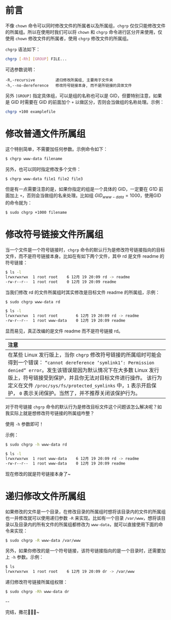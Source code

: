 # 前言

不像 `chown` 命令可以同时修改文件的所属者以及所属组，`chgrp` 仅仅只能修改文件的所属组。所以在使用时我们可以将 `chown` 和 `chgrp` 命令进行区分开来使用，仅使用 `chown` 修改文件的所属者，使用 `chgrp` 修改文件的所属组。

`chgrp` 语法如下：

```bash
chgrp [-Rh] [GROUP] FILE...
```

可选参数说明：

```
-R,-recursive         递归修改所属组, 主要用于文件夹
-h,--no-dereference   修改符号链接本身, 而不是所链接的具体文件
```

另外 `[GROUP]` 指定具体组，可以是组的名称也可以是 GID，但要特别注意，如果是 GID 时需要在 GID 的前面加个 `+` 以做区分，否则会当做组的名称处理。示例：

```bash
chgrp +100 examplefile
```

# 修改普通文件所属组

这个特别简单，不需要加任何参数。示例命令如下：

```bash
$ chgrp www-data filename
```

另外，也可以同时指定修改多个文件：

```bash
$ chgrp www-data file1 file2 file3
```

但是有一点需要注意的是，如果你指定的组是一个具体的 GID，一定要在 G1D 前面加上 `+`，否则会当做组的名来处理。比如组 $GID_{www-data}=1000$，使用GID 的命令就为：

```bash
$ sudo chgrp +1000 filename
```

# 修改符号链接文件所属组

当一个文件是一个符号链接时，`chgrp` 命令的默认行为是修改符号链接指向的目标文件，而不是符号链接本身。比如在有如下两个文件，其中 rd 是文件 readme 的符号链接：

```bash
$ ls -l
lrwxrwxrwx  1 root root    6 12月 19 20:09 rd -> readme
-rw-r--r--  1 root root    0 12月 19 20:09 readme
```

当我们修改 rd 的文件所属组时其实修改是目标文件 readme 的所属组，示例：

```bash
$ sudo chgrp www-data rd

$ ls -l
lrwxrwxrwx  1 root root        6 12月 19 20:09 rd -> readme
-rw-r--r--  1 root www-data    0 12月 19 20:09 readme
```

显而易见，真正改编的是文件 readme 而不是符号链接 rd。

|**注意**|
|:------|
|在某些 Linux 发行版上，当你 `chgrp` 修改符号链接的所属组时可能会得到一个错误： `“cannot dereference ‘symlink1’: Permission denied” error`。发生该错误是因为默认情况下在大多数 Linux 发行版上，符号链接受到保护，并且你无法对目标文件进行操作。 该行为定义在文件 `/proc/sys/fs/protected_symlinks` 中，`1` 表示开启保护， `0` 表示关闭保护。当然了，并不推荐关闭该保护行为。|

对于符号链接 `chgrp` 命令的默认行为是修改目标文件这个问题该怎么解决呢？如我实际上就是想修改符号链接的所属组咋整？

使用 `-h` 参数即可！

示例：

```bash
$ sudo chgrp -h www-data rd

$ ls -l
lrwxrwxrwx  1 root www-data    6 12月 19 20:09 rd -> readme
-rw-r--r--  1 root www-data    0 12月 19 20:09 readme
```

现在修改的就是符号链接本身了~


# 递归修改文件所属组

如果修改的文件是一个目录，在修改目录的所属组时想将该目录内的文件的所属组也一并修改就可以使用递归参数 `-R` 来实现。比如有一个目录 `/var/www`，想将该目录以及目录内的所有文件的所属组都修改为 `www-data`，就可以直接使用下面的命令来实现：

```bash
$ sudo chgrp -R www-data /var/www
```

另外，如果你修改的是一个符号链接，该符号链接指向的是一个目录时，还需要加上 `-h` 参数。示例：

```bash
$ ls
lrwxrwxrwx  1 root root    6 12月 19 20:09 dr -> /var/www
```

递归修改符号链接所属组权限：

```bash
$ sudo chgrp -Rh www-data dr
```

--

完结，撒花🎉🎉🎉~